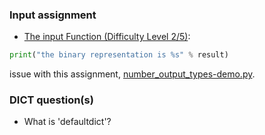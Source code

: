 ### Input assignment
- [The input Function (Difficulty Level 2/5)](http://lifemichael.com/moodle/mod/assign/view.php?id=5155):
```python
print("the binary representation is %s" % result)
```
issue with this assignment, [number_output_types-demo.py](/archive/types/number_output_types-demo.py).

### DICT question(s)
* What is 'defaultdict'?